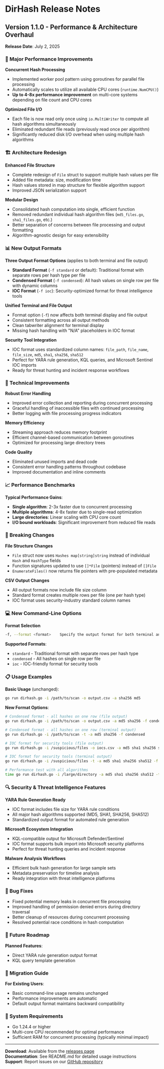 # DirHash Release Notes

## Version 1.1.0 - Performance & Architecture Overhaul

**Release Date**: July 2, 2025

### 🚀 Major Performance Improvements

**Concurrent Hash Processing**
- Implemented worker pool pattern using goroutines for parallel file processing
- Automatically scales to utilize all available CPU cores (`runtime.NumCPU()`)
- **Up to 4-8x performance improvement** on multi-core systems depending on file count and CPU cores

**Optimized File I/O**
- Each file is now read only once using `io.MultiWriter` to compute all hash algorithms simultaneously
- Eliminated redundant file reads (previously read once per algorithm)
- Significantly reduced disk I/O overhead when using multiple hash algorithms

### 🏗️ Architecture Redesign

**Enhanced File Structure**
- Complete redesign of `File` struct to support multiple hash values per file
- Added file metadata: size, modification time
- Hash values stored in map structure for flexible algorithm support
- Improved JSON serialization support

**Modular Design**
- Consolidated hash computation into single, efficient function
- Removed redundant individual hash algorithm files (`md5_files.go`, `sha1_files.go`, etc.)
- Better separation of concerns between file processing and output formatting
- Algorithm-agnostic design for easy extensibility

### 📊 New Output Formats

**Three Output Format Options** (applies to both terminal and file output)
- **Standard Format** (`-f standard` or default): Traditional format with separate rows per hash type per file
- **Condensed Format** (`-f condensed`): All hash values on single row per file with dynamic columns
- **IOC Format** (`-f ioc`): Security-optimized format for threat intelligence tools

**Unified Terminal and File Output**
- Format option (`-f`) now affects both terminal display and file output
- Consistent formatting across all output methods
- Clean tabwriter alignment for terminal display
- Missing hash handling with "N/A" placeholders in IOC format

**Security Tool Integration**
- IOC format uses standardized column names: `file_path`, `file_name`, `file_size`, `md5`, `sha1`, `sha256`, `sha512`
- Perfect for YARA rule generation, KQL queries, and Microsoft Sentinel IOC imports
- Ready for threat hunting and incident response workflows

### 🔧 Technical Improvements

**Robust Error Handling**
- Improved error collection and reporting during concurrent processing
- Graceful handling of inaccessible files with continued processing
- Better logging with file processing progress indicators

**Memory Efficiency**
- Streaming approach reduces memory footprint
- Efficient channel-based communication between goroutines
- Optimized for processing large directory trees

**Code Quality**
- Eliminated unused imports and dead code
- Consistent error handling patterns throughout codebase
- Improved documentation and inline comments

### 📈 Performance Benchmarks

**Typical Performance Gains**:
- **Single algorithm**: 2-3x faster due to concurrent processing
- **Multiple algorithms**: 4-8x faster due to single-read optimization  
- **Large directories**: Linear scaling with CPU core count
- **I/O bound workloads**: Significant improvement from reduced file reads

### 🔄 Breaking Changes

**File Structure Changes**
- `File` struct now uses `Hashes map[string]string` instead of individual `Hash` and `HashType` fields
- Function signatures updated to use `[]*File` (pointers) instead of `[]File`
- `EnumerateFiles()` now returns file pointers with pre-populated metadata

**CSV Output Changes**
- All output formats now include file size column
- Standard format creates multiple rows per file (one per hash type)
- IOC format uses security-industry standard column names

### 💻 New Command-Line Options

**Format Selection**
```bash
-f, --format <format>    Specify the output format for both terminal and file output (default: standard)
```

**Supported Formats**:
- `standard` - Traditional format with separate rows per hash type
- `condensed` - All hashes on single row per file
- `ioc` - IOC-friendly format for security tools

### 📋 Usage Examples

**Basic Usage** (unchanged):
```bash
go run dirhash.go -i /path/to/scan -o output.csv -a sha256 md5
```

**New Format Options**:
```bash
# Condensed format - all hashes on one row (file output)
go run dirhash.go -i /path/to/scan -o output.csv -a md5 sha256 -f condensed

# Condensed format - all hashes on one row (terminal output)
go run dirhash.go -i /path/to/scan -t -a md5 sha256 -f condensed

# IOC format for security tools (file output)
go run dirhash.go -i /suspicious/files -o iocs.csv -a md5 sha1 sha256 sha512 -f ioc

# IOC format for security tools (terminal output)
go run dirhash.go -i /suspicious/files -t -a md5 sha1 sha256 sha512 -f ioc

# Performance test with all algorithms
time go run dirhash.go -i /large/directory -a md5 sha1 sha256 sha512 -t
```

### 🔍 Security & Threat Intelligence Features

**YARA Rule Generation Ready**
- IOC format includes file size for YARA rule conditions
- All major hash algorithms supported (MD5, SHA1, SHA256, SHA512)
- Standardized output format for automated rule generation

**Microsoft Ecosystem Integration**
- KQL-compatible output for Microsoft Defender/Sentinel
- IOC format supports bulk import into Microsoft security platforms
- Perfect for threat hunting queries and incident response

**Malware Analysis Workflows**
- Efficient bulk hash generation for large sample sets
- Metadata preservation for timeline analysis
- Ready integration with threat intelligence platforms

### 🐛 Bug Fixes

- Fixed potential memory leaks in concurrent file processing
- Improved handling of permission denied errors during directory traversal
- Better cleanup of resources during concurrent processing
- Resolved potential race conditions in hash computation

### 🔮 Future Roadmap

**Planned Features**:
- Direct YARA rule generation output format
- KQL query template generation


### 📖 Migration Guide

**For Existing Users**:
- Basic command-line usage remains unchanged
- Performance improvements are automatic
- Default output format maintains backward compatibility

### 🔧 System Requirements

- Go 1.24.4 or higher
- Multi-core CPU recommended for optimal performance
- Sufficient RAM for concurrent processing (typically minimal impact)

---

**Download**: Available from the [releases page](https://github.com/melatonein5/DirHash/releases)  
**Documentation**: See README.md for detailed usage instructions  
**Support**: Report issues on our [GitHub repository](https://github.com/melatonein5/DirHash/issues)
